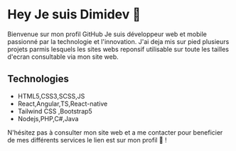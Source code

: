 # Hey Je suis Dimidev 👋
Bienvenue sur mon profil GitHub Je suis développeur web et mobile passionné par la technologie et l'innovation. J'ai deja mis sur pied plusieurs projets parmis lesquels les sites webs reponsif utilisable sur toute les tailles d'ecran consultable via mon site web.
## Technologies
- HTML5,CSS3,SCSS,JS
- React,Angular,TS,React-native
- Tailwind CSS ,Bootstrap5
- Nodejs,PHP,C#,Java

N'hésitez pas à consulter mon site web et a me contacter pour beneficier de  mes différents services le lien est sur mon profil 🤝 !

